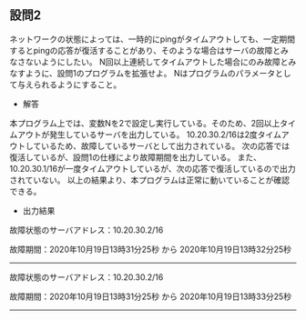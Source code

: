 ## 設問2

ネットワークの状態によっては、一時的にpingがタイムアウトしても、一定期間するとpingの応答が復活することがあり、そのような場合はサーバの故障とみなさないようにしたい。
N回以上連続してタイムアウトした場合にのみ故障とみなすように、設問1のプログラムを拡張せよ。
Nはプログラムのパラメータとして与えられるようにすること。

- 解答

本プログラム上では、変数Nを2で設定し実行している。そのため、2回以上タイムアウトが発生しているサーバを出力している。
10.20.30.2/16は2度タイムアウトしているため、故障しているサーバとして出力されている。
次の応答では復活しているが、設問1の仕様により故障期間を出力している。
また、10.20.30.1/16が一度タイムアウトしているが、次の応答で復活しているので出力されていない。
以上の結果より、本プログラムは正常に動いていることが確認できる。

- 出力結果

故障状態のサーバアドレス：10.20.30.2/16

故障期間：2020年10月19日13時31分25秒 から 2020年10月19日13時32分25秒

------------------------------------------------------

故障状態のサーバアドレス：10.20.30.2/16

故障期間：2020年10月19日13時31分25秒 から 2020年10月19日13時33分25秒

------------------------------------------------------
